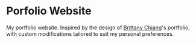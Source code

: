 # Porfolio Website

My portfolio website. Inspired by the design of [Brittany Chiang](https://v4.brittanychiang.com/)'s portfolio, with custom modifications tailored to suit my personal preferences.
